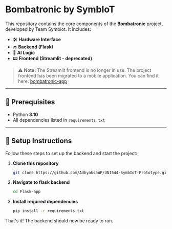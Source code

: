 # Bombatronic by SymbIoT

This repository contains the core components of the **Bombatronic** project, developed by Team Symbiot. It includes:

- 🛠️ **Hardware Interface**
- 🔙 **Backend (Flask)**
- 🧠 **AI Logic**
- 📟 **Frontend (Streamlit - deprecated)**

> ⚠️ **Note:** The Streamlit frontend is no longer in use. The project frontend has been migrated to a mobile application. You can find it here: [bombatronic-app](https://github.com/lhanif/bombatronic-app)

---

## 🔧 Prerequisites

- Python **3.10**
- All dependencies listed in `requirements.txt`

---

## 🚀 Setup Instructions

Follow these steps to set up the backend and start the project:

1. **Clone this repository**
   ```bash
   git clone https://github.com/AdhyaksaWP/UNI544-SymbIoT-Prototype.git
   ```

2. **Navigate to flask backend**
   ```bash
   cd Flask-app
   ```

3. **Install required dependencies**
   ```bash
   pip install -r requirements.txt
   ```

That's it! The backend should now be ready to run.


